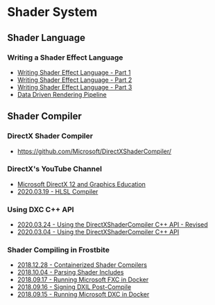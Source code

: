 # Shader System



## Shader Language

### Writing a Shader Effect Language

* [Writing Shader Effect Language - Part 1][10]
* [Writing Shader Effect Language - Part 2][11]
* [Writing Shader Effect Language - Part 3][12]
* [Data Driven Rendering Pipeline][13]



## Shader Compiler

### DirectX Shader Compiler

* https://github.com/Microsoft/DirectXShaderCompiler/


### DirectX's YouTube Channel

* [Microsoft DirectX 12 and Graphics Education][8]
* [2020.03.19 - HLSL Compiler][9]


### Using DXC C++ API

* [2020.03.24 - Using the DirectXShaderCompiler C++ API - Revised][1]
* [2020.03.04 - Using the DirectXShaderCompiler C++ API][2]


### Shader Compiling in Frostbite

* [2018.12.28 - Containerized Shader Compilers][3]
* [2018.10.04 - Parsing Shader Includes][4]
* [2018.09.17 - Running Microsoft FXC in Docker][5]
* [2018.09.16 - Signing DXIL Post-Compile][6]
* [2018.09.15 - Running Microsoft DXC in Docker][7]



[1]:https://simoncoenen.com/blog/programming/graphics/DxcRevised.html
[2]:https://simoncoenen.com/blog/programming/graphics/DxcCompiling.html
[3]:https://www.wihlidal.com/blog/pipeline/2018-12-28-containerized-shader-compilers/
[4]:https://www.wihlidal.com/blog/pipeline/2018-10-04-parsing-shader-includes/
[5]:https://www.wihlidal.com/blog/pipeline/2018-09-17-linux-fxc-docker/
[6]:https://www.wihlidal.com/blog/pipeline/2018-09-16-dxil-signing-post-compile/
[7]:https://www.wihlidal.com/blog/pipeline/2018-09-15-linux-dxc-docker/
[8]:https://www.youtube.com/channel/UCiaX2B8XiXR70jaN7NK-FpA
[9]:https://www.youtube.com/watch?v=tyyKeTsdtmo
[10]:https://jorenjoestar.github.io/post/writing_shader_effect_language_1/
[11]:https://jorenjoestar.github.io/post/writing_shader_effect_language_2/
[12]:https://jorenjoestar.github.io/post/writing_shader_effect_language_3/
[13]:https://jorenjoestar.github.io/post/data_driven_rendering_pipeline/
